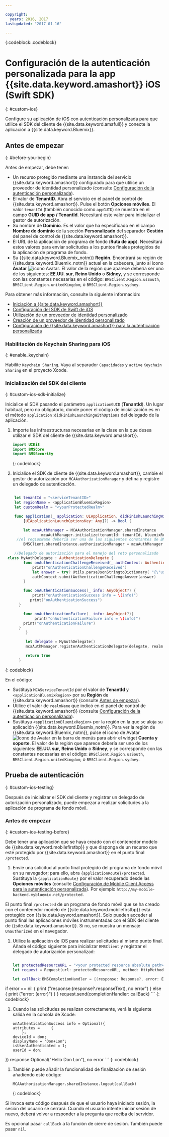 ```yaml
---

copyright:
  years: 2016, 2017
lastupdated: "2017-01-16"

---
```


{:codeblock:.codeblock}


# Configuración de la autenticación personalizada para la app {{site.data.keyword.amashort}} iOS (Swift SDK)
{: #custom-ios}

Configure su aplicación de iOS con autenticación personalizada para que utilice el SDK del cliente de {{site.data.keyword.amafull}} y conecte la aplicación a {{site.data.keyword.Bluemix}}.  


## Antes de empezar
{: #before-you-begin}

Antes de empezar, debe tener:

* Un recurso protegido mediante una instancia del servicio {{site.data.keyword.amashort}} configurado para que utilice un proveedor de identidad personalizado (consulte [Configuración de la autenticación personalizada](custom-auth-config-mca.html)).  
* El valor de **TenantID**. Abra el servicio en el panel de control de {{site.data.keyword.amashort}}. Pulse el botón **Opciones móviles**. El valor `tenantId` (también conocido como `appGUID`) se muestra en el campo **GUID de app / TenantId**. Necesitará este valor para inicializar el gestor de autorización.
* Su nombre de **Dominio**. Es el valor que ha especificado en el campo **Nombre de dominio** de la sección **Personalizado** del separador **Gestión** del panel de control de {{site.data.keyword.amashort}}.
* El URL de la aplicación de programa de fondo (**Ruta de app**). Necesitará estos valores para enviar solicitudes a los puntos finales protegidos de la aplicación de programa de fondo.
* Su {{site.data.keyword.Bluemix_notm}} **Región**. Encontrará su región de {{site.data.keyword.Bluemix_notm}} actual en la cabecera, junto al icono **Avatar** ![icono Avatar](images/face.jpg "icono Avatar"). El valor de la región que aparece debería ser uno de los siguientes: **EE.UU. sur**, **Reino Unido** o **Sídney**, y se corresponde con las constantes necesarias en el código: `BMSClient.Region.usSouth`, `BMSClient.Region.unitedKingdom`, o `BMSClient.Region.sydney`.

Para obtener más información, consulte la siguiente información:
 * [Iniciación a {{site.data.keyword.amashort}}](index.html)
 * [Configuración del SDK de Swift de iOS](getting-started-ios-swift-sdk.html)
 * [Utilización de un proveedor de identidad personalizado](custom-auth.html)
 * [Creación de un proveedor de identidad personalizado](custom-auth-identity-provider.html)
 * [Configuración de {{site.data.keyword.amashort}} para la autenticación personalizada](custom-auth-config-mca.html)

### Habilitación de Keychain Sharing para iOS
{: #enable_keychain}

Habilite `Keychain Sharing`. Vaya al separador `Capacidades` y `active` `Keychain Sharing` en el proyecto Xcode.


### Inicialización del SDK del cliente
{: #custom-ios-sdk-initialize}

Inicialice el SDK pasando el parámetro `applicationGUID` (**TenantId**). Un lugar habitual, pero no obligatorio, donde poner el código de inicialización es en el método `application:didFinishLaunchingWithOptions` del delegado de la aplicación.

1. Importe las infraestructuras necesarias en la clase en la que desea utilizar el SDK del cliente de {{site.data.keyword.amashort}}.

	```Swift
	import UIKit
	import BMSCore
	import BMSSecurity
	```
	{: codeblock}

1. Inicialice el SDK de cliente de {{site.data.keyword.amashort}}, cambie el gestor de autorización por `MCAAuthorizationManager` y defina y registre un delegado de autenticación.

```Swift

	let tenantId = "<serviceTenantID>"
	let regionName = <applicationBluemixRegion>
	let customRealm = "<yourProtectedRealm>"

	func application(_ application: UIApplication, didFinishLaunchingWithOptions launchOptions: 
		[UIApplicationLaunchOptionsKey: Any]?) -> Bool {

		let mcaAuthManager = MCAAuthorizationManager.sharedInstance
	    		mcaAuthManager.initialize(tenantId: tenantId, bluemixRegion: regionName)
	 //el regionName debería ser una de las siguientes constantes de BMSClient.Region: BMSClient.Region.usSouth, BMSClient.Region.unitedKingdom o BMSClient.Region.sydney
		BMSClient.sharedInstance.authorizationManager = mcaAuthManager

	//Delegado de autorización para el manejo del reto personalizado
 class MyAuthDelegate : AuthenticationDelegate {
		func onAuthenticationChallengeReceived(_ authContext: AuthenticationContext, challenge: AnyObject){
		    print("onAuthenticationChallengeReceived")
		    let answer = try? Utils.parseJsonStringtoDictionary( "{\"userName\":\"" + "test" + "\",\"password\":\"" + "test" + "\"}")
			authContext.submitAuthenticationChallengeAnswer(answer)
		}

		func onAuthenticationSuccess(_ info: AnyObject?) {
		    print("onAuthenticationSuccess info = \(info)")
           print("onAuthenticationSuccess")
      }

		func onAuthenticationFailure(_ info: AnyObject?){
		     print("onAuthenticationFailure info = \(info)")
        print("onAuthenticationFailure")
      }
	     }

	     let delegate = MyAuthDelegate()
	     mcaAuthManager.registerAuthenticationDelegate(delegate, realm: customRealm)

	     return true
      }


```
{: codeblock}

En el código:
* Sustituya `MCAServiceTenantId` por el valor de **TenantId** y `<applicationBluemixRegion>` por su **Región** de {{site.data.keyword.amashort}} (consulte [Antes de empezar](##before-you-begin)).
* Utilice el valor de `realmName` que indicó en el panel de control de {{site.data.keyword.amashort}} (consulte [Configuración de la autenticación personalizada](custom-auth-config-mca.html)).
* Sustituya `<applicationBluemixRegion>` por la región en la que se aloja su aplicación {{site.data.keyword.Bluemix_notm}}. Para ver la región de {{site.data.keyword.Bluemix_notm}}, pulse el icono de Avatar ![Icono de Avatar](images/face.jpg "Icono de Avatar") en la barra de menús para abrir el widget **Cuenta y soporte**.  El valor de la región que aparece debería ser uno de los siguientes: **EE.UU. sur**, **Reino Unido** o **Sídney**, y se corresponde con las constantes necesarias en el código: `BMSClient.Region.usSouth`, `BMSClient.Region.unitedKingdom`, o `BMSClient.Region.sydney`.


## Prueba de autenticación
{: #custom-ios-testing}

Después de inicializar el SDK del cliente y registrar un delegado de autorización personalizado, puede empezar a realizar solicitudes a la aplicación de programa de fondo móvil.

### Antes de empezar
{: #custom-ios-testing-before}

 Debe tener una aplicación que se haya creado con el contenedor modelo de {{site.data.keyword.mobilefirstbp}} y que disponga de un recurso que esté protegido por {{site.data.keyword.amashort}} en el punto final `/protected`.

1. Envíe una solicitud al punto final protegido del programa de fondo móvil en su navegador; para ello, abra `{applicationRoute}/protected`. Sustituya la `{applicationRoute}` por el valor recuperado desde las **Opciones móviles** (consulte [Configuración de Mobile Client Access para la autenticación personalizada](#custom-auth-ios-configmca)). Por ejemplo `http://my-mobile-backend.mybluemix.net/protected`.

 El punto final `/protected` de un programa de fondo móvil que se ha creado con el contenedor modelo de {{site.data.keyword.mobilefirstbp}} está protegido con {{site.data.keyword.amashort}}. Solo pueden acceder al punto final las aplicaciones móviles instrumentadas con el SDK del cliente de {{site.data.keyword.amashort}}. Si no, se muestra un mensaje `Unauthorized` en el navegador.

1. Utilice la aplicación de iOS para realizar solicitudes al mismo punto final. Añada el código siguiente para inicializar `BMSClient` y registrar el delegado de autorización personalizad:

    ```Swift

	let protectedResourceURL = "<your protected resource absolute path>"
	let request = Request(url: protectedResourceURL, method: HttpMethod.GET)

	let callBack:BMSCompletionHandler = {(response: Response?, error: Error?) in
  if error == nil {
	       print ("response:\(response?.responseText), no error")
	    } else {
	       print ("error: \(error)")
	    }
	}
	request.send(completionHandler: callBack)
     ```
     {: codeblock}

1. Cuando las solicitudes se realizan correctamente, verá la siguiente salida en la consola de Xcode:

	 ```
	 onAuthenticationSuccess info = Optional({
     attributes =     {
	     };
     deviceId = don;
     displayName = "Don+Lon";
     isUserAuthenticated = 1;
     userId = don;
 })
	 response:Optional("Hello Don Lon"), no error
	 ```
	 {: codeblock}

1. También puede añadir la funcionalidad de finalización de sesión añadiendo este código:

	 ```
	 MCAAuthorizationManager.sharedInstance.logout(callBack)
	 ```
	 {: codeblock}

 Si invoca este código después de que el usuario haya iniciado sesión, la sesión del usuario se cerrará. Cuando el usuario intente iniciar sesión de nuevo, deberá volver a responder a la pregunta que reciba del servidor.

 Es opcional pasar `callBack` a la función de cierre de sesión. También puede pasar `nil`.
